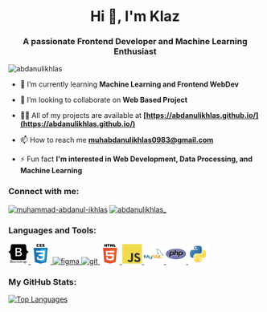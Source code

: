 <h1 align="center">Hi 👋, I'm Klaz</h1>
<h3 align="center">A passionate Frontend Developer and Machine Learning Enthusiast</h3>

<p align="left"> <img src="https://komarev.com/ghpvc/?username=abdanulikhlas&label=Profile%20views&color=0e75b6&style=flat" alt="abdanulikhlas" /> </p>

- 🌱 I’m currently learning **Machine Learning and Frontend WebDev**

- 👯 I’m looking to collaborate on **Web Based Project**

- 👨‍💻 All of my projects are available at **[https://abdanulikhlas.github.io/](https://abdanulikhlas.github.io/)**

- 📫 How to reach me **muhabdanulikhlas0983@gmail.com**

- ⚡ Fun fact **I'm interested in Web Development, Data Processing, and Machine Learning**


<h3 align="left">Connect with me:</h3>
<p align="left">
<a href="https://linkedin.com/in/muhammad-abdanul-ikhlas" target="blank"><img align="center" src="https://raw.githubusercontent.com/rahuldkjain/github-profile-readme-generator/master/src/images/icons/Social/linked-in-alt.svg" alt="muhammad-abdanul-ikhlas" height="30" width="40" /></a>
<a href="https://instagram.com/abdanulikhlas_" target="blank"><img align="center" src="https://raw.githubusercontent.com/rahuldkjain/github-profile-readme-generator/master/src/images/icons/Social/instagram.svg" alt="abdanulikhlas_" height="30" width="40" /></a>


<h3 align="left">Languages and Tools:</h3>
<p align="left"> <a href="https://getbootstrap.com" target="_blank" rel="noreferrer"> <img src="https://raw.githubusercontent.com/devicons/devicon/master/icons/bootstrap/bootstrap-plain-wordmark.svg" alt="bootstrap" width="40" height="40"/> </a> <a href="https://www.w3schools.com/css/" target="_blank" rel="noreferrer"> <img src="https://raw.githubusercontent.com/devicons/devicon/master/icons/css3/css3-original-wordmark.svg" alt="css3" width="40" height="40"/> </a> <a href="https://www.figma.com/" target="_blank" rel="noreferrer"> <img src="https://www.vectorlogo.zone/logos/figma/figma-icon.svg" alt="figma" width="40" height="40"/> </a> <a href="https://git-scm.com/" target="_blank" rel="noreferrer"> <img src="https://www.vectorlogo.zone/logos/git-scm/git-scm-icon.svg" alt="git" width="40" height="40"/> </a> <a href="https://www.w3.org/html/" target="_blank" rel="noreferrer"> <img src="https://raw.githubusercontent.com/devicons/devicon/master/icons/html5/html5-original-wordmark.svg" alt="html5" width="40" height="40"/> </a> <a href="https://developer.mozilla.org/en-US/docs/Web/JavaScript" target="_blank" rel="noreferrer"> <img src="https://raw.githubusercontent.com/devicons/devicon/master/icons/javascript/javascript-original.svg" alt="javascript" width="40" height="40"/> </a> <a href="https://www.mysql.com/" target="_blank" rel="noreferrer"> <img src="https://raw.githubusercontent.com/devicons/devicon/master/icons/mysql/mysql-original-wordmark.svg" alt="mysql" width="40" height="40"/> </a> <a href="https://www.php.net" target="_blank" rel="noreferrer"> <img src="https://raw.githubusercontent.com/devicons/devicon/master/icons/php/php-original.svg" alt="php" width="40" height="40"/> </a> <a href="https://www.python.org" target="_blank" rel="noreferrer"> <img src="https://raw.githubusercontent.com/devicons/devicon/master/icons/python/python-original.svg" alt="python" width="40" height="40"/> </a> </p>


<h3 align="left">My GitHub Stats:</h3>
<a href="https://github.com/AbdanulIkhlas" align="left"><img src="https://github-readme-stats.vercel.app/api/top-langs/?username=AbdanulIkhlas&langs_count=10&title_color=84cc16&text_color=ffffff&icon_color=84cc16&bg_color=171717&hide_border=true&locale=en&custom_title=Top%20%Languages" alt="Top Languages" /></a>

